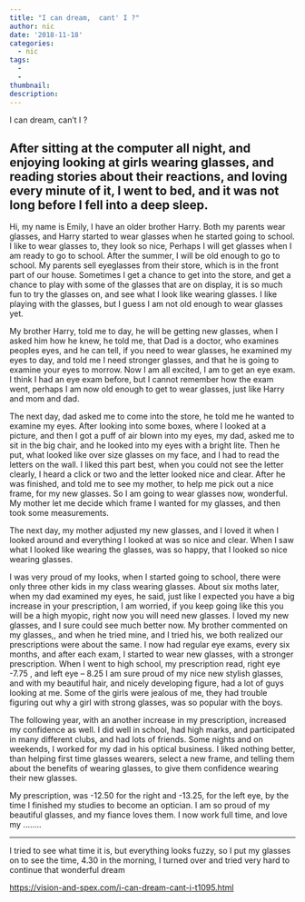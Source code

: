 ```yaml
---
title: "I can dream,  cant' I ?"
author: nic
date: '2018-11-18'
categories:
  - nic
tags:
  - 
  - 
thumbnail: 
description: 
---
```


I can dream, can’t I ?


After sitting at the computer all night, and enjoying looking at girls wearing glasses, and reading stories about their reactions, and loving every minute of it, I went to bed, and it was not long before I fell into a deep sleep.
---------------------------------------




Hi, my name is Emily, I have an older brother Harry.
Both my parents wear glasses, and Harry started to wear glasses when he started going to school.
I like to wear glasses to, they look so nice, Perhaps I will get glasses when I am ready to go to school.
After the summer, I will be old enough to go to school.
My parents sell eyeglasses from their store, which is in the front part of our house.
Sometimes I get a chance to get into the store, and get a chance to play with some of the glasses 
that are on display, it is so much fun to try the glasses on, and see what I look like wearing glasses.
I like playing with the glasses, but I guess I am not old enough to wear glasses yet.


My brother Harry, told me to day, he will be getting new glasses, when I asked him how he knew, he told me, that Dad is a doctor, who examines peoples eyes, and he can tell, if you need to wear glasses, he examined my eyes to day, and told me I need stronger glasses, and that he is going to examine your eyes to morrow.
Now I am all excited, I am to get an eye exam.
I think I had an eye exam before, but I cannot remember how the exam went, perhaps I am now old enough to get to wear glasses, just like Harry and mom and dad.


The next day, dad asked me to come into the store, he told me he wanted to examine my eyes.
After looking into some boxes, where I looked at a picture, and then I got a puff of air blown into my eyes, my dad, asked me to sit in the big chair, and he looked into my eyes with a bright lite.
Then he put, what looked like over size glasses on my face, and I had to read the letters on the wall.
I liked this part best, when you could not see the letter clearly, I heard a click or two and the letter looked nice and clear.
After he was finished, and told me to see my mother, to help me pick out a nice frame, for my new glasses.
So I am going to wear glasses now, wonderful.
My mother let me decide which frame I wanted for my glasses, and then took some measurements.


The next day, my mother adjusted my new glasses, and I loved it when I looked around and everything I looked at was so nice and clear.
When I saw what I looked like wearing the glasses, was so happy, that I looked so nice wearing glasses.


I was very proud of my looks, when I started going to school, there were only three other kids in my class wearing glasses.
About six moths later, when my dad examined my eyes, he said, just like I expected you have a big 
increase in your prescription, I am worried, if you keep going like this you will be a high myopic,
right now you will need new glasses.
I loved my new glasses, and I sure could see much better now.
My brother commented on my glasses,, and when he tried mine, and I tried his, we both realized 
our prescriptions were about the same.
I now had regular eye exams, every six months, and after each exam, I started to wear new glasses, with a stronger prescription.
When I went to high school, my prescription read, right eye -7.75 , and left eye – 8.25
I am sure proud of my nice new stylish glasses, and with my beautiful hair, and nicely developing figure, had a lot of guys looking at me.
Some of the girls were jealous of me, they had trouble figuring out why a girl with strong glasses, was so popular with the boys.


The following year, with an another increase in my prescription, increased my confidence as well.
I did well in school, had high marks, and participated in many different clubs, and had lots of friends.
Some nights and on weekends, I worked for my dad in his optical business.
I liked nothing better, than helping first time glasses wearers, select a new frame, and telling them 
about the benefits of wearing glasses, to give them confidence wearing their new glasses.


My prescription, was -12.50 for the right and -13.25, for the left eye, by the time I finished my studies to become an optician.
I am so proud of my beautiful glasses, and my fiance loves them.
I now work full time, and love my ........


----------------


I tried to see what time it is, but everything looks fuzzy, so I put my glasses on to see the time, 4.30 in the morning, I turned over and tried very hard to continue that wonderful dream

https://vision-and-spex.com/i-can-dream-cant-i-t1095.html
